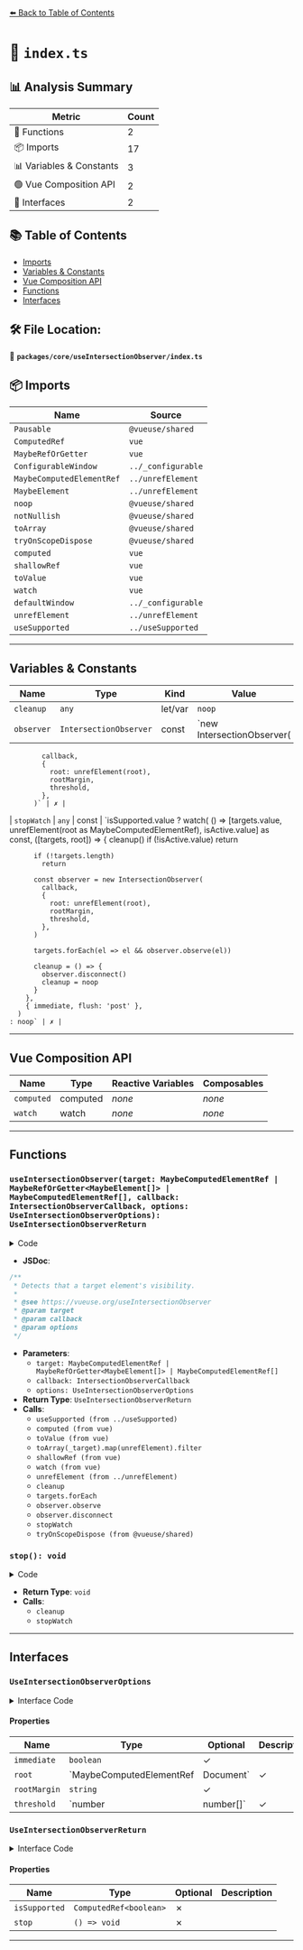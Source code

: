 [⬅️ Back to Table of Contents](../../../index.md)

# 📄 `index.ts`

## 📊 Analysis Summary

| Metric | Count |
|--------|-------|
| 🔧 Functions | 2 |
| 📦 Imports | 17 |
| 📊 Variables & Constants | 3 |
| 🟢 Vue Composition API | 2 |
| 📐 Interfaces | 2 |

## 📚 Table of Contents

- [Imports](#imports)
- [Variables & Constants](#variables-constants)
- [Vue Composition API](#vue-composition-api)
- [Functions](#functions)
- [Interfaces](#interfaces)

## 🛠️ File Location:
📂 **`packages/core/useIntersectionObserver/index.ts`**

## 📦 Imports

| Name | Source |
|------|--------|
| `Pausable` | `@vueuse/shared` |
| `ComputedRef` | `vue` |
| `MaybeRefOrGetter` | `vue` |
| `ConfigurableWindow` | `../_configurable` |
| `MaybeComputedElementRef` | `../unrefElement` |
| `MaybeElement` | `../unrefElement` |
| `noop` | `@vueuse/shared` |
| `notNullish` | `@vueuse/shared` |
| `toArray` | `@vueuse/shared` |
| `tryOnScopeDispose` | `@vueuse/shared` |
| `computed` | `vue` |
| `shallowRef` | `vue` |
| `toValue` | `vue` |
| `watch` | `vue` |
| `defaultWindow` | `../_configurable` |
| `unrefElement` | `../unrefElement` |
| `useSupported` | `../useSupported` |


---

## Variables & Constants

| Name | Type | Kind | Value | Exported |
|------|------|------|-------|----------|
| `cleanup` | `any` | let/var | `noop` | ✗ |
| `observer` | `IntersectionObserver` | const | `new IntersectionObserver(
            callback,
            {
              root: unrefElement(root),
              rootMargin,
              threshold,
            },
          )` | ✗ |
| `stopWatch` | `any` | const | `isSupported.value
    ? watch(
        () => [targets.value, unrefElement(root as MaybeComputedElementRef), isActive.value] as const,
        ([targets, root]) => {
          cleanup()
          if (!isActive.value)
            return

          if (!targets.length)
            return

          const observer = new IntersectionObserver(
            callback,
            {
              root: unrefElement(root),
              rootMargin,
              threshold,
            },
          )

          targets.forEach(el => el && observer.observe(el))

          cleanup = () => {
            observer.disconnect()
            cleanup = noop
          }
        },
        { immediate, flush: 'post' },
      )
    : noop` | ✗ |


---

## Vue Composition API

| Name | Type | Reactive Variables | Composables |
|------|------|-------------------|-------------|
| `computed` | computed | *none* | *none* |
| `watch` | watch | *none* | *none* |


---

## Functions

### `useIntersectionObserver(target: MaybeComputedElementRef | MaybeRefOrGetter<MaybeElement[]> | MaybeComputedElementRef[], callback: IntersectionObserverCallback, options: UseIntersectionObserverOptions): UseIntersectionObserverReturn`

<details><summary>Code</summary>

```ts
export function useIntersectionObserver(
  target: MaybeComputedElementRef | MaybeRefOrGetter<MaybeElement[]> | MaybeComputedElementRef[],
  callback: IntersectionObserverCallback,
  options: UseIntersectionObserverOptions = {},
): UseIntersectionObserverReturn {
  const {
    root,
    rootMargin = '0px',
    threshold = 0,
    window = defaultWindow,
    immediate = true,
  } = options

  const isSupported = useSupported(() => window && 'IntersectionObserver' in window)
  const targets = computed(() => {
    const _target = toValue(target)
    return toArray(_target).map(unrefElement).filter(notNullish)
  })

  let cleanup = noop
  const isActive = shallowRef(immediate)

  const stopWatch = isSupported.value
    ? watch(
        () => [targets.value, unrefElement(root as MaybeComputedElementRef), isActive.value] as const,
        ([targets, root]) => {
          cleanup()
          if (!isActive.value)
            return

          if (!targets.length)
            return

          const observer = new IntersectionObserver(
            callback,
            {
              root: unrefElement(root),
              rootMargin,
              threshold,
            },
          )

          targets.forEach(el => el && observer.observe(el))

          cleanup = () => {
            observer.disconnect()
            cleanup = noop
          }
        },
        { immediate, flush: 'post' },
      )
    : noop

  const stop = () => {
    cleanup()
    stopWatch()
    isActive.value = false
  }

  tryOnScopeDispose(stop)

  return {
    isSupported,
    isActive,
    pause() {
      cleanup()
      isActive.value = false
    },
    resume() {
      isActive.value = true
    },
    stop,
  }
}
```
</details>

- **JSDoc**:
```ts
/**
 * Detects that a target element's visibility.
 *
 * @see https://vueuse.org/useIntersectionObserver
 * @param target
 * @param callback
 * @param options
 */
```

- **Parameters**:
  - `target: MaybeComputedElementRef | MaybeRefOrGetter<MaybeElement[]> | MaybeComputedElementRef[]`
  - `callback: IntersectionObserverCallback`
  - `options: UseIntersectionObserverOptions`
- **Return Type**: `UseIntersectionObserverReturn`
- **Calls**:
  - `useSupported (from ../useSupported)`
  - `computed (from vue)`
  - `toValue (from vue)`
  - `toArray(_target).map(unrefElement).filter`
  - `shallowRef (from vue)`
  - `watch (from vue)`
  - `unrefElement (from ../unrefElement)`
  - `cleanup`
  - `targets.forEach`
  - `observer.observe`
  - `observer.disconnect`
  - `stopWatch`
  - `tryOnScopeDispose (from @vueuse/shared)`
### `stop(): void`

<details><summary>Code</summary>

```ts
() => {
    cleanup()
    stopWatch()
    isActive.value = false
  }
```
</details>

- **Return Type**: `void`
- **Calls**:
  - `cleanup`
  - `stopWatch`

---

## Interfaces

### `UseIntersectionObserverOptions`

<details><summary>Interface Code</summary>

```ts
export interface UseIntersectionObserverOptions extends ConfigurableWindow {
  /**
   * Start the IntersectionObserver immediately on creation
   *
   * @default true
   */
  immediate?: boolean

  /**
   * The Element or Document whose bounds are used as the bounding box when testing for intersection.
   */
  root?: MaybeComputedElementRef | Document

  /**
   * A string which specifies a set of offsets to add to the root's bounding_box when calculating intersections.
   */
  rootMargin?: string

  /**
   * Either a single number or an array of numbers between 0.0 and 1.
   * @default 0
   */
  threshold?: number | number[]
}
```
</details>

#### Properties

| Name | Type | Optional | Description |
|------|------|----------|-------------|
| `immediate` | `boolean` | ✓ |  |
| `root` | `MaybeComputedElementRef | Document` | ✓ |  |
| `rootMargin` | `string` | ✓ |  |
| `threshold` | `number | number[]` | ✓ |  |

### `UseIntersectionObserverReturn`

<details><summary>Interface Code</summary>

```ts
export interface UseIntersectionObserverReturn extends Pausable {
  isSupported: ComputedRef<boolean>
  stop: () => void
}
```
</details>

#### Properties

| Name | Type | Optional | Description |
|------|------|----------|-------------|
| `isSupported` | `ComputedRef<boolean>` | ✗ |  |
| `stop` | `() => void` | ✗ |  |


---